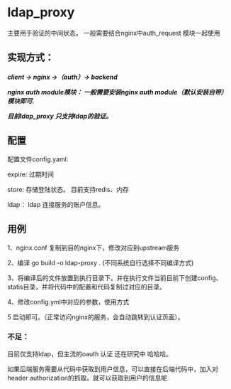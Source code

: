 # ldap_proxy
主要用于验证的中间状态。 一般需要结合nginx中auth_request 模块一起使用
 
## 实现方式：

<h5> client -> nginx ->（auth）-> backend

nginx auth module模块： 一般需要安装nginx auth module（默认安装自带）模块即可.

目前ldap_proxy 只支持ldap的验证。

## 配置

配置文件config.yaml:

expire: 过期时间

store: 存储登陆状态。 目前支持redis、内存

ldap： ldap 连接服务的账户信息。



## 用例

1、nginx.conf 复制到目的nginx下，修改对应到upstream服务

2、编译 go build -o ldap-proxy . (不同系统自行选择不同编译方式)

3、将编译后的文件放置到执行目录下。并在执行文件当前目前下创建config、statis目录，并将代码中的配置和代码复制过对应的目录。

4、修改config.yml中对应的参数，使用方式

5 启动即可。（正常访问nginx的服务，会自动跳转到认证页面）。


### 不足： 
 
 目前仅支持ldap，但主流的oauth 认证 还在研究中 哈哈哈。 

 如果后端服务需要从代码中获取到用户信息，可以直接在后端代码中，加入对header authorization的抓取。就可以获取到用户的信息呢
